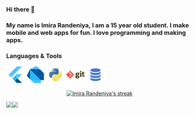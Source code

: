 ### Hi there 👋
### My name is Imira Randeniya, I am a 15 year old student. I make mobile and web apps for fun. I love programming and making apps.

<!--
**Imira-S-R/Imira-S-R** is a ✨ _special_ ✨ repository because its `README.md` (this file) appears on your GitHub profile.

Here are some ideas to get you started:

- 🔭 I’m currently working on ...
- 🌱 I’m currently learning ...
- 👯 I’m looking to collaborate on ...
- 🤔 I’m looking for help with ...
- 💬 Ask me about ...
- 📫 How to reach me: ...
- 😄 Pronouns: ...
- ⚡ Fun fact: ...
-->

### Languages & Tools

<code><img height="50" src="https://raw.githubusercontent.com/github/explore/80688e429a7d4ef2fca1e82350fe8e3517d3494d/topics/flutter/flutter.png"></code>
<code><img height="50" src="https://raw.githubusercontent.com/github/explore/80688e429a7d4ef2fca1e82350fe8e3517d3494d/topics/dart/dart.png"></code>
<code><img height="50" src="https://raw.githubusercontent.com/github/explore/80688e429a7d4ef2fca1e82350fe8e3517d3494d/topics/python/python.png"></code>
<code><img height="50" src="https://raw.githubusercontent.com/github/explore/80688e429a7d4ef2fca1e82350fe8e3517d3494d/topics/git/git.png"></code>
<code><img height="50" src="https://raw.githubusercontent.com/github/explore/80688e429a7d4ef2fca1e82350fe8e3517d3494d/topics/sql/sql.png"></code>
<br />

<p align="center">
    <a href="">
        <img title="🔥 Get streak stats for your profile at git.io/streak-stats" alt="Imira Randeniya's streak" src="https://github-readme-streak-stats.herokuapp.com/?user=Imira-S-R&theme=black-ice&hide_border=true&stroke=0000&background=000000"/>
    </a>
</p>

<a href="https://lon9.github.io">
<img align="left" src="https://github-readme-stats.vercel.app/api?username=Imira-S-R&count_private=true&show_icons=true&theme=dark" />
</a>
<a href="https://lon9.github.io">
<img align="left" src="https://github-readme-stats.vercel.app/api/top-langs/?username=Imira-S-R&theme=dark&hide=html" />
</a>
